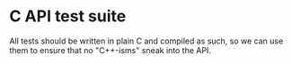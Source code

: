 C API test suite
================
All tests should be written in plain C and compiled as such, so we can use them
to ensure that no "C++-isms" sneak into the API.
